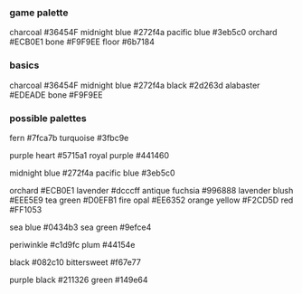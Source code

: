 ### game palette
charcoal #36454F
midnight blue #272f4a
pacific blue #3eb5c0
orchard #ECB0E1
bone #F9F9EE
floor #6b7184

### basics
charcoal #36454F
midnight blue #272f4a
black #2d263d
alabaster #EDEADE
bone #F9F9EE

### possible palettes

fern #7fca7b
turquoise #3fbc9e

purple heart #5715a1
royal purple #441460

midnight blue #272f4a
pacific blue #3eb5c0

orchard #ECB0E1
lavender #dcccff
antique fuchsia #996888
lavender blush #EEE5E9
tea green #D0EFB1
fire opal #EE6352
orange yellow #F2CD5D
red #FF1053

sea blue #0434b3
sea green #9efce4

periwinkle #c1d9fc
plum #44154e

black #082c10
bittersweet #f67e77

purple black #211326
green #149e64
